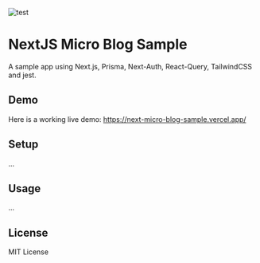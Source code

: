 ![test](https://github.com/y-moriya/next-micro-blog-sample/workflows/test/badge.svg)

# NextJS Micro Blog Sample

A sample app using Next.js, Prisma, Next-Auth, React-Query, TailwindCSS and jest.

## Demo

Here is a working live demo: https://next-micro-blog-sample.vercel.app/

## Setup

...

## Usage

...

## License

MIT License